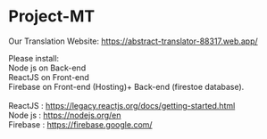 # Project-MT
Our Translation Website: https://abstract-translator-88317.web.app/ <br /> 

Please install: <br /> 
Node js on Back-end <br /> 
ReactJS on Front-end <br /> 
Firebase on Front-end (Hosting)+ Back-end (firestoe database). 
<br /> 
<br />
ReactJS : https://legacy.reactjs.org/docs/getting-started.html<br />
Node js : https://nodejs.org/en <br />
Firebase : https://firebase.google.com/
